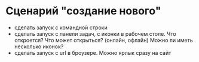 # Сценарий "создание нового"

- сделать запуск с командной строки
- сделать запуск с панели задач, с иконки в рабочем столе. Что откроется? Что может открыться? (онлайн, офлайн) Можно ли иметь несколько иконок?
- сделать запуск с url в броузере. Можно ярлык сразу на сайт

<!-- {"date":"2016-06-05T19:34:26.187Z","id":"089f5470-2df0-11e7-ac68-e7ffc3e8682c","excerpt":"- сделать запуск с командной строки - сделать запуск с..."} -->